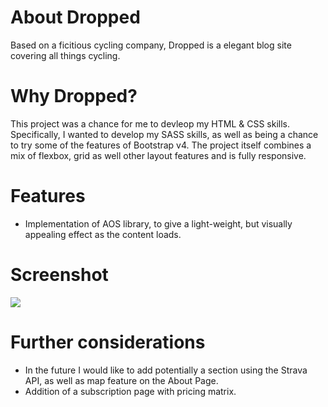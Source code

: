 # About Dropped
Based on a ficitious cycling company, Dropped is a elegant blog site covering all things cycling.

# Why Dropped?
This project was a chance for me to devleop my HTML & CSS skills. Specifically, I wanted to develop my SASS skills, as well as being a chance to try some of the features of Bootstrap v4.
The project itself combines a mix of flexbox, grid as well other layout features and is fully responsive.

# Features
- Implementation of AOS library, to give a light-weight, but visually appealing effect as the content loads.

# Screenshot

<img src="https://user-images.githubusercontent.com/56599475/106637185-4a2fe380-657a-11eb-883d-3ef8de10601c.png">

# Further considerations

- In the future I would like to add potentially a section using the Strava API, as well as map feature on the About Page.
- Addition of a subscription page with pricing matrix.
